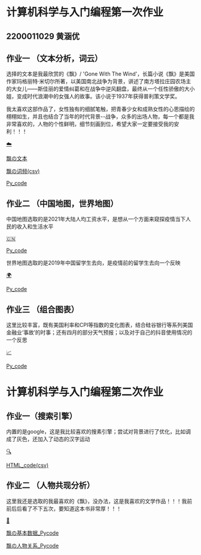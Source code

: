 # 计算机科学与入门编程第一次作业
## 2200011029 黄涵优
## 作业一 （文本分析，词云）
选择的文本是我最欣赏的《飘》/ 'Gone With The Wind'，长篇小说《飘》是美国作家玛格丽特·米切尔所著，以美国南北战争为背景，讲述了南方塔拉庄园农场主的大女儿——斯佳丽的爱情纠葛和在战争中逆风翻盘，最终从一个任性骄傲的大小姐，变成时代浪潮中的女强人的故事。该小说于1937年获得普利策文学奖。

我太喜欢这部作品了，女性独有的细腻笔触，把青春少女和成熟女性的心思描绘的栩栩如生，并且也结合了当年的时代背景--战争，众多的出场人物，每一个都是我非常喜欢的，人物的个性鲜明，细节刻画到位，希望大家一定要接受我的安利！！！

[☁️](https://huanghanyou.github.io/飘-词云.html)

[飘の文本](https://huanghanyou.github.io/飘.txt)

[飘の词频(csv)](https://huanghanyou.github.io/飘-词频.csv)

[Py_code](https://huanghanyou.github.io/飘.py)

## 作业二 （中国地图，世界地图）
中国地图选取的是2021年大陆人均工资水平，是想从一个方面来窥探疫情当下人民的收入和生活水平

[🇨🇳](https://huanghanyou.github.io/中国地图.html)

[Py_code](https://huanghanyou.github.io/中国地图.py)

世界地图选取的是2019年中国留学生去向，是疫情前的留学生去向一个反映

[🌍](https://huanghanyou.github.io/世界地图.html)

[Py_code](https://huanghanyou.github.io/世界地图.py)

## 作业三 （组合图表）

这里比较丰富，既有美国利率和CPI等指数的变化图表，结合硅谷银行等系列美国金融业‘事故’的时事；还有四月的部分天气预报；以及对于自己的抖音使用情况的一个反思

[📈](https://huanghanyou.github.io/组合图表.html)

[Py_code](https://huanghanyou.github.io/组合图表.py)

# 计算机科学与入门编程第二次作业
## 作业一（搜索引擎）
内置的是google，这是我比较喜欢的搜素引擎；尝试对背景进行了优化，比如调成了灰色，还加入了动态的汉字运动

[🔍](https://huanghanyou.github.io/google.html)

[HTML_code(csv)](https://huanghanyou.github.io/google.csv)

## 作业二 （人物共现分析）
这里我还是选取的我最喜欢的《飘》，没办法，这是我喜欢的文学作品！！！我前前后后看了不下五次，要知道这本书非常厚！！！

[👩](https://huanghanyou.github.io/飘-人物关系.html)

[飘の基本数据_Pycode](https://huanghanyou.github.io/飘-基本数据.html)

[飘の人物关系_Pycode](https://huanghanyou.github.io/飘-人物关系.html)
